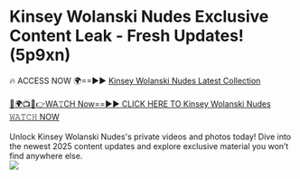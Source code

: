 # Kinsey Wolanski Nudes Exclusive Content Leak - Fresh Updates! (5p9xn)

🔥 ACCESS NOW 🌍==►► <a href="https://tinyurl.com/2mz8nhtm" rel="nofollow">Kinsey Wolanski Nudes Latest Collection</a>
<br><br>
[🔴🌍📺📱👉WA𝚃CH Now==►► CLICK HERE TO Kinsey Wolanski Nudes 𝚆𝙰𝚃𝙲𝙷 NOW](https://tinyurl.com/2mz8nhtm)
<br><br>
Unlock Kinsey Wolanski Nudes's private videos and photos today! Dive into the newest 2025 content updates and explore exclusive material you won’t find anywhere else.
<br>
<a href="https://tinyurl.com/2mz8nhtm" rel="nofollow" data-target="animated-image.originalLink"><img src="https://camo.githubusercontent.com/8a4f000d20f83aca3bf7ec5f350d767afa0574a8a352519fd8cfa583a6f93a33/68747470733a2f2f692e696d6775722e636f6d2f644a486b345a712e676966" data-canonical-src="https://i.imgur.com/dJHk4Zq.gif" style="max-width: 100%; display: inline-block;" data-target="animated-image.originalImage"></a>
<br>

